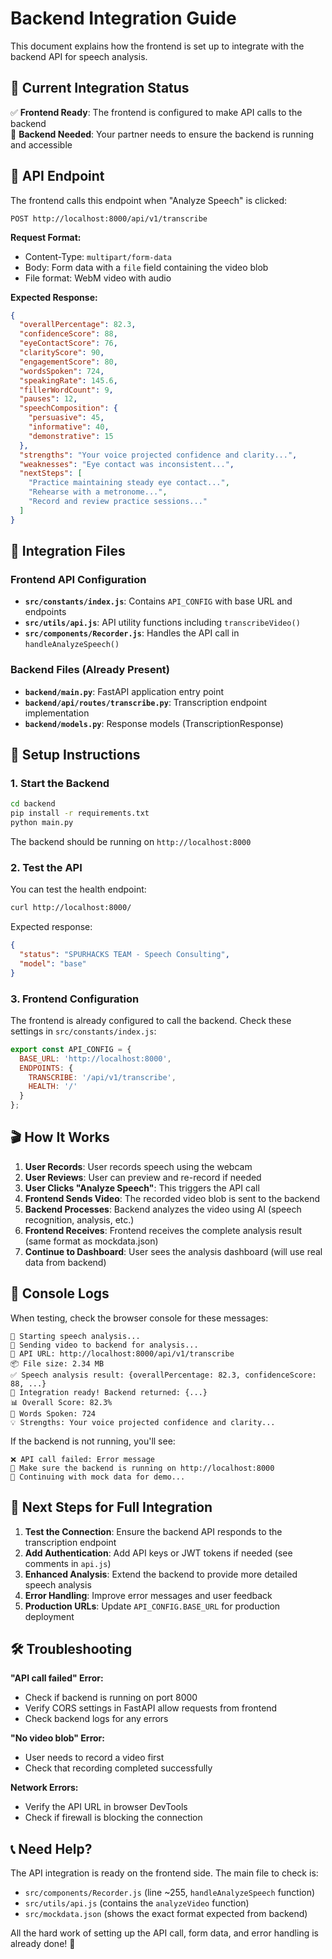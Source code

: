 # Backend Integration Guide

This document explains how the frontend is set up to integrate with the backend API for speech analysis.

## 🎯 Current Integration Status

✅ **Frontend Ready**: The frontend is configured to make API calls to the backend  
🔧 **Backend Needed**: Your partner needs to ensure the backend is running and accessible

## 🚀 API Endpoint

The frontend calls this endpoint when "Analyze Speech" is clicked:

```
POST http://localhost:8000/api/v1/transcribe
```

**Request Format:**
- Content-Type: `multipart/form-data`
- Body: Form data with a `file` field containing the video blob
- File format: WebM video with audio

**Expected Response:**
```json
{
  "overallPercentage": 82.3,
  "confidenceScore": 88,
  "eyeContactScore": 76,
  "clarityScore": 90,
  "engagementScore": 80,
  "wordsSpoken": 724,
  "speakingRate": 145.6,
  "fillerWordCount": 9,
  "pauses": 12,
  "speechComposition": {
    "persuasive": 45,
    "informative": 40,
    "demonstrative": 15
  },
  "strengths": "Your voice projected confidence and clarity...",
  "weaknesses": "Eye contact was inconsistent...",
  "nextSteps": [
    "Practice maintaining steady eye contact...",
    "Rehearse with a metronome...",
    "Record and review practice sessions..."
  ]
}
```

## 📁 Integration Files

### Frontend API Configuration
- **`src/constants/index.js`**: Contains `API_CONFIG` with base URL and endpoints
- **`src/utils/api.js`**: API utility functions including `transcribeVideo()`
- **`src/components/Recorder.js`**: Handles the API call in `handleAnalyzeSpeech()`

### Backend Files (Already Present)
- **`backend/main.py`**: FastAPI application entry point
- **`backend/api/routes/transcribe.py`**: Transcription endpoint implementation
- **`backend/models.py`**: Response models (TranscriptionResponse)

## 🔧 Setup Instructions

### 1. Start the Backend
```bash
cd backend
pip install -r requirements.txt
python main.py
```

The backend should be running on `http://localhost:8000`

### 2. Test the API
You can test the health endpoint:
```bash
curl http://localhost:8000/
```

Expected response:
```json
{
  "status": "SPURHACKS TEAM - Speech Consulting",
  "model": "base"
}
```

### 3. Frontend Configuration
The frontend is already configured to call the backend. Check these settings in `src/constants/index.js`:

```javascript
export const API_CONFIG = {
  BASE_URL: 'http://localhost:8000',
  ENDPOINTS: {
    TRANSCRIBE: '/api/v1/transcribe',
    HEALTH: '/'
  }
};
```

## 🎬 How It Works

1. **User Records**: User records speech using the webcam
2. **User Reviews**: User can preview and re-record if needed
3. **User Clicks "Analyze Speech"**: This triggers the API call
4. **Frontend Sends Video**: The recorded video blob is sent to the backend
5. **Backend Processes**: Backend analyzes the video using AI (speech recognition, analysis, etc.)
6. **Frontend Receives**: Frontend receives the complete analysis result (same format as mockdata.json)
7. **Continue to Dashboard**: User sees the analysis dashboard (will use real data from backend)

## 📝 Console Logs

When testing, check the browser console for these messages:

```
🚀 Starting speech analysis...
📡 Sending video to backend for analysis...
🎯 API URL: http://localhost:8000/api/v1/transcribe
📦 File size: 2.34 MB
✅ Speech analysis result: {overallPercentage: 82.3, confidenceScore: 88, ...}
🎯 Integration ready! Backend returned: {...}
📊 Overall Score: 82.3%
💬 Words Spoken: 724
💡 Strengths: Your voice projected confidence and clarity...
```

If the backend is not running, you'll see:
```
❌ API call failed: Error message
🔧 Make sure the backend is running on http://localhost:8000
📝 Continuing with mock data for demo...
```

## 🔄 Next Steps for Full Integration

1. **Test the Connection**: Ensure the backend API responds to the transcription endpoint
2. **Add Authentication**: Add API keys or JWT tokens if needed (see comments in `api.js`)
3. **Enhanced Analysis**: Extend the backend to provide more detailed speech analysis
4. **Error Handling**: Improve error messages and user feedback
5. **Production URLs**: Update `API_CONFIG.BASE_URL` for production deployment

## 🛠️ Troubleshooting

**"API call failed" Error:**
- Check if backend is running on port 8000
- Verify CORS settings in FastAPI allow requests from frontend
- Check backend logs for any errors

**"No video blob" Error:**
- User needs to record a video first
- Check that recording completed successfully

**Network Errors:**
- Verify the API URL in browser DevTools
- Check if firewall is blocking the connection

## 📞 Need Help?

The API integration is ready on the frontend side. The main file to check is:
- `src/components/Recorder.js` (line ~255, `handleAnalyzeSpeech` function)
- `src/utils/api.js` (contains the `analyzeVideo` function)
- `src/mockdata.json` (shows the exact format expected from backend)

All the hard work of setting up the API call, form data, and error handling is already done! 🎉 